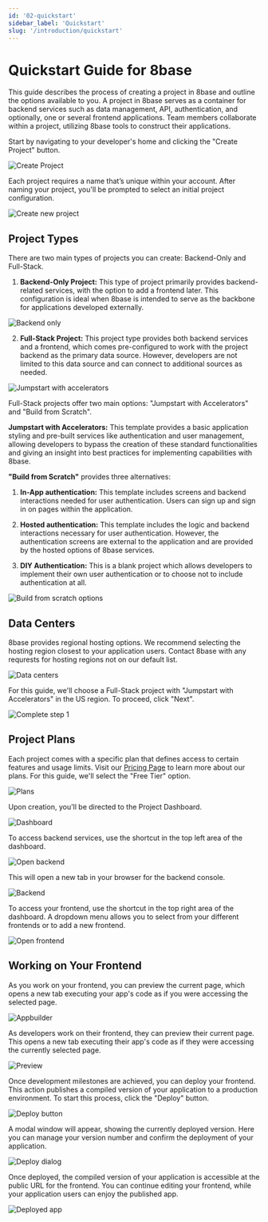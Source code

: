 ```yaml
---
id: '02-quickstart'
sidebar_label: 'Quickstart'
slug: '/introduction/quickstart'
---
```

# Quickstart Guide for 8base

This guide describes the process of creating a project in 8base and outline the options available to you. A project in 8base serves as a container for backend services such as data management, API, authentication, and optionally, one or several frontend applications. Team members collaborate within a project, utilizing 8base tools to construct their applications.

Start by navigating to your developer's home and clicking the "Create Project" button.

![Create Project](../_images/02-quickstart-02.png)

Each project requires a name that’s unique within your account. After naming your project, you'll be prompted to select an initial project configuration.

![Create new project](../_images/02-quickstart-04.png)


## Project Types

There are two main types of projects you can create: Backend-Only and Full-Stack.

1. **Backend-Only Project:** This type of project primarily provides backend-related services, with the option to add a frontend later. This configuration is ideal when 8base is intended to serve as the backbone for applications developed externally.

![Backend only](../_images/02-quickstart-05.png)


2. **Full-Stack Project:** This project type provides both backend services and a frontend, which comes pre-configured to work with the project backend as the primary data source. However, developers are not limited to this data source and can connect to additional sources as needed.

![Jumpstart with accelerators](../_images/02-quickstart-06.png)


Full-Stack projects offer two main options: "Jumpstart with Accelerators" and "Build from Scratch".

 **Jumpstart with Accelerators:** This template provides a basic application styling and pre-built services like authentication and user management, allowing developers to bypass the creation of these standard functionalities and giving an insight into best practices for implementing capabilities with 8base.

**"Build from Scratch"** provides three alternatives:

1. **In-App authentication:** This template includes screens and backend interactions needed for user authentication. Users can sign up and sign in on pages within the application.

2. **Hosted authentication:** This template includes the logic and backend interactions necessary for user authentication. However, the authentication screens are external to the application and are provided by the hosted options of 8base services.

3. **DIY Authentication:** This is a blank project which allows developers to implement their own user authentication or to choose not to include authentication at all.

![Build from scratch options](../_images/02-quickstart-07.png)


## Data Centers

8base provides regional hosting options. We recommend selecting the hosting region closest to your application users. Contact 8base with any requrests for hosting regions not on our default list.

![Data centers](../_images/02-quickstart-08.png)


For this guide, we'll choose a Full-Stack project with "Jumpstart with Accelerators" in the US region. To proceed, click "Next".

![Complete step 1](../_images/02-quickstart-09.png)


## Project Plans

Each project comes with a specific plan that defines access to certain features and usage limits. Visit our [Pricing Page](https://www.8base.com/pricing) to learn more about our plans. For this guide, we'll select the "Free Tier" option.

![Plans](../_images/02-quickstart-10.png)


Upon creation, you'll be directed to the Project Dashboard.

![Dashboard](../_images/02-quickstart-11.png)


To access backend services, use the shortcut in the top left area of the dashboard. 

![Open backend](../_images/02-quickstart-12.png)


This will open a new tab in your browser for the backend console.

![Backend](../_images/02-quickstart-13.png)


To access your frontend, use the shortcut in the top right area of the dashboard. A dropdown menu allows you to select from your different frontends or to add a new frontend.

![Open frontend](../_images/02-quickstart-14.png)


## Working on Your Frontend

As you work on your frontend, you can preview the current page, which opens a new tab executing your app's code as if you were accessing the selected page.

![Appbuilder](../_images/02-quickstart-15.png)


As developers work on their frontend, they can preview their current page. This opens a new tab executing their app's code as if they were accessing the currently selected page.

![Preview](../_images/02-quickstart-16.png)


Once development milestones are achieved, you can deploy your frontend. This action publishes a compiled version of your application to a production environment. To start this process, click the "Deploy" button.

![Deploy button](../_images/02-quickstart-17.png)

A modal window will appear, showing the currently deployed version. Here you can manage your version number and confirm the deployment of your application.

![Deploy dialog](../_images/02-quickstart-18.png)

Once deployed, the compiled version of your application is accessible at the public URL for the frontend. You can continue editing your frontend, while your application users can enjoy the published app.

![Deployed app](../_images/02-quickstart-19.png)
